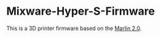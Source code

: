 # Mixware-Hyper-S-Firmware

This is a 3D printer firmware based on the [Marlin 2.0](https://github.com/MarlinFirmware/Marlin).

